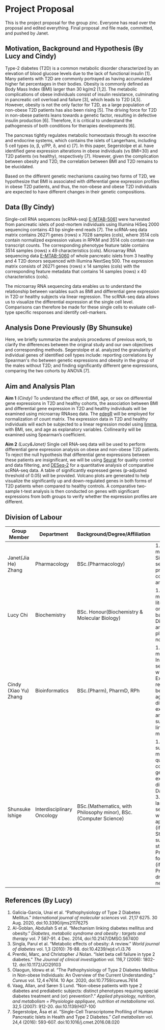 # Project Proposal 
This is the project proposal for the group zinc. Everyone has read over the proposal and edited everything. Final proposal .md file made, committed, and pushed by Janet. 

## Motivation, Background and Hypothesis (By Lucy and Cindy)

Type-2 diabetes (T2D) is a common metabolic disorder characterized by an elevation of blood glucose levels due to the lack of functional insulin [1]. Many patients with T2D are commonly portrayed as having accumulated higher fat percentages in their bodies. Obesity is commonly defined as Body Mass Index (BMI) larger than 30 kg/m2 [1,2]. The metabolic complications of obese individuals consist of insulin resistance, culminating in pancreatic cell overload and failure [3], which leads to T2D [4,5]. However, obesity is not the only factor for T2D, as a large population of non-obese T2D patients has also been rising [5]. The driving force for T2D in non-obese patients leans towards a genetic factor, resulting in defective insulin production [6]. Therefore, it is critical to understand the pathogenesis of both conditions for therapies developments [6]. 

The pancreas tightly regulates metabolic homeostasis through its exocrine and endocrine systems, which contains the islets of Langerhans, including 5 cell types (α, β, γ/PP, δ, and ε) [7]. In this paper, Segerstolpe et al. have identified gene expression alterations in obese individuals (vs BMI<30) and T2D patients (vs healthy), respectively [7]. However, given the complication between obesity and T2D, the correlation between BMI and T2D remains to be elucidated. 

Based on the different genetic mechanisms causing two forms of T2D, we hypothesize that BMI is associated with differential gene expression profiles in obese T2D patients, and thus, the non-obese and obese T2D individuals are expected to have different changes in their genetic compositions.

## Data (By Cindy)

Single-cell RNA sequences (scRNA-seq) [E-MTAB-5061](https://www.ebi.ac.uk/biostudies/arrayexpress/studies/E-MTAB-5061?accession=E-MTAB-5061) were harvested from pancreatic islets of post-mortem individuals using Illumina HiSeq 2000 sequencing contains 43 bp single-end reads [7]. The scRNA-seq data matrix contains 26271 genes (rows) x 7028 samples (cols), where 3514 cols contain normalized expression values in RPKM and 3514 cols contain raw transcript counts. The corresponding phenotype feature table contains 3514 samples (rows) x 49 characteristics (cols). Microarray RNA sequencing data [E-MTAB-5060](https://www.ebi.ac.uk/biostudies/arrayexpress/studies/E-MTAB-5060?accession=E-MTAB-5060) of whole pancreatic islets from 3 healthy and 4 T2D donors sequenced with Illumina NextSeq 500. The expression matrix consists of  26271 genes (rows) x 14 samples (cols) with the corresponding feature metadata that contains 14 samples (rows) x 40 characteristics (cols). 

The microarray RNA sequencing data enables us to understand the relationship between variables such as BMI and differential gene expression in T2D or healthy subjects via linear regression. The scRNA-seq data allows us to visualize the differential expression at the single cell level. Comparisons can therefore be made for these single cells to evaluate cell-type specific responses and identify cell-markers.

## Analysis Done Previously (By Shunsuke)

Here, we briefly summarize the analysis procedures of previous work, to clarify the differences between the original study and our own objectives and corresponding methods. Segerstolpe et al. analyzed the granularity of individual genes of identified cell types include: reporting correlations by Spearman's rho between genetic expressions and obesity in the group of the males without T2D; and finding significantly different gene expressions, comparing the two cohorts by ANOVA [7]. 

## Aim and Analysis Plan 

**Aim 1** *(Cindy)* To understand the effect of BMI, age, or sex on differential gene expressions in T2D and healthy cohorts, the association between BMI and differential gene expression in T2D and healthy individuals will be examined using microarray RNAseq data. The [edegR](https://bioconductor.org/packages/release/bioc/vignettes/edgeR/inst/doc/edgeRUsersGuide.pdf) will be employed for normalization of count matrix. The expression data in T2D and healthy individuals will each be subjected to a linear regression model using [limma](https://www.bioconductor.org/packages/devel/bioc/vignettes/limma/inst/doc/usersguide.pdf), with BMI, sex, and age as explanatory variables. Collinearity will be examined using Spearman’s coefficient.

**Aim 2** *(Lucy&Janet)* Single cell RNA-seq data will be used to perform differential gene expression analysis on obese and non-obese T2D patients. To reject the null hypothesis that differential gene expressions between these patients are insignificant, we will be using [Seurat](https://cran.r-project.org/web/packages/Seurat/index.html) for quality control and data filtering, and [DESeq-2](http://www.bioconductor.org/packages/release/bioc/html/DESeq2.html) for a quantitative analysis of comparative scRNA-seq data. A table of significantly expressed genes (p-adjusted threshold of 0.05) will be provided. Volcano plots are generated to help visualize the significantly up and down-regulated genes in both forms of T2D patients when compared to healthy controls. A comparative two-sample t-test analysis is then conducted on genes with significant expressions from both groups to verify whether the expression profiles are different. 

## Division of Labour 

Group Member|Department|Background/Degree/Affiliation|Division of Labour
------------|----------|---------|----------
Janet(Jia He) Zhang|Pharmacology|BSc.(Pharmacology)|1. Github management 2. Single cell RNA-seq data processing,quality control, and analysis 
Lucy Chi|Biochemistry|BSc. Honour(Biochemistry & Molecular Biology)|1. Github management 2.  literature search on biological background 3. Differential gene analysis (volcano plot for obese vs non-obese T2D)
Cindy (Xiao Yu) Zhang|Bioinformatics|BSc.(Pharm), PharmD, RPh|1. Github management 2. Initial data selection and wrangling 3. Examine relationship between BMI, age, sex and differential gene expression in T2D and healthy subjects using a linear regression model
Shunsuke Ishige|Interdisciplinary Oncology|BSc.(Mathematics, with Philosophy minor), BSc.(Computer Science)|1. Literature survey on methods for quantitative comparison of genetic expression differences 2. Data processing 3. Search for larger data sets(e.g., mice) which we can apply our analysis (if needed) 4. Study data with summary statistics 5. Provide support for coding issues (if needed) 6. Provide typeset drafts in LaTeX (if needed)

## References (By Lucy)

1. Galicia-Garcia, Unai et al. “Pathophysiology of Type 2 Diabetes Mellitus.” *International journal of molecular sciences* vol. 21,17 6275. 30 Aug. 2020, doi:10.3390/ijms21176275
2. Al-Goblan, Abdullah S et al. “Mechanism linking diabetes mellitus and obesity.” *Diabetes, metabolic syndrome and obesity : targets and therapy* vol. 7 587-91. 4 Dec. 2014, doi:10.2147/DMSO.S67400
3. Singla, Parul et al. “Metabolic effects of obesity: A review.” *World journal of diabetes* vol. 1,3 (2010): 76-88. doi:10.4239/wjd.v1.i3.76
4. Prentki, Marc, and Christopher J Nolan. “Islet beta cell failure in type 2 diabetes.” *The Journal of clinical investigation* vol. 116,7 (2006): 1802-12. doi:10.1172/JCI29103
5. Olaogun, Idowu et al. “The Pathophysiology of Type 2 Diabetes Mellitus in Non-obese Individuals: An Overview of the Current Understanding.” *Cureus* vol. 12,4 e7614. 10 Apr. 2020, doi:10.7759/cureus.7614
6. Vaag, Allan, and Søren S Lund. “Non-obese patients with type 2 diabetes and prediabetic subjects: distinct phenotypes requiring special diabetes treatment and (or) prevention?.” *Applied physiology, nutrition, and metabolism = Physiologie appliquee, nutrition et metabolisme* vol. 32,5 (2007): 912-20. doi:10.1139/H07-100
7. Segerstolpe, Åsa et al. “Single-Cell Transcriptome Profiling of Human Pancreatic Islets in Health and Type 2 Diabetes.” *Cell metabolism* vol. 24,4 (2016): 593-607. doi:10.1016/j.cmet.2016.08.020


